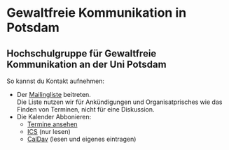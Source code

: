 # Gewaltfreie Kommunikation in Potsdam



## Hochschulgruppe für Gewaltfreie Kommunikation an der Uni Potsdam

So kannst du Kontakt aufnehmen:

- Der [Mailingliste] beitreten.  
  Die Liste nutzen wir für Ankündigungen und Organisatprisches wie das Finden von Terminen, nicht für eine Diskussion.
- Die Kalender Abbonieren:
  - [Termine ansehen][termine]
  - [ICS] (nur lesen)
  - [CalDav] (lesen und eigenes eintragen)

[Mailingliste]: https://lists.myhpi.de/aLAtoDGJ61CdAIkPObsoazUjAq5bTZY
[ICS]: https://gfk.quelltext.eu/kalender.ics
[CalDav]: https://gfk.quelltext.eu/kalender/
[termine]: http://cdn.instantcal.com/cvj.html?id=cv_nav5&file=http%3A%2F%2Fcalender-merger.herokuapp.com%2Fjoin-calenders.ics%3Fhttps%3A%2F%2Fgfk.quelltext.eu%2Fkalender.ics%3D&theme=RE&ccolor=%23ffffc0&dims=1&gtype=cv_monthgrid&gcloseable=0&gnavigable=1&gperiod=month&itype=cv_simpleevent
